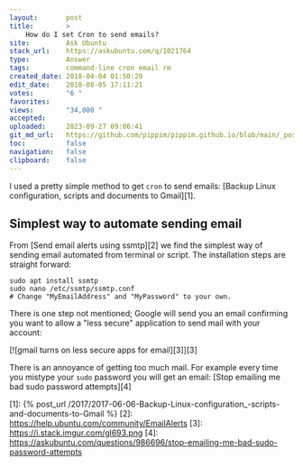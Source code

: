```yaml
---
layout:       post
title:        >
    How do I set Cron to send emails?
site:         Ask Ubuntu
stack_url:    https://askubuntu.com/q/1021764
type:         Answer
tags:         command-line cron email rm
created_date: 2018-04-04 01:50:29
edit_date:    2018-08-05 17:11:21
votes:        "6 "
favorites:    
views:        "34,080 "
accepted:     
uploaded:     2023-09-27 09:06:41
git_md_url:   https://github.com/pippim/pippim.github.io/blob/main/_posts/2018/2018-04-04-How-do-I-set-Cron-to-send-emails_.md
toc:          false
navigation:   false
clipboard:    false
---
```


I used a pretty simple method to get `cron` to send emails: [Backup Linux configuration, scripts and documents to Gmail][1].

## Simplest way to automate sending email

From [Send email alerts using ssmtp][2] we find the simplest way of sending email automated from terminal or script. The installation steps are straight forward:

``` 
sudo apt install ssmtp
sudo nano /etc/ssmtp/ssmtp.conf
# Change "MyEmailAddress" and "MyPassword" to your own.
```

There  is one step not mentioned; Google will send you an email confirming you want to allow a "less secure" application to send mail with your account:

[![gmail turns on less secure apps for email][3]][3]

There is an annoyance of getting too much mail. For example every time you mistype your `sudo` password you will get an email: [Stop emailing me bad sudo password attempts][4]


  [1]: {% post_url /2017/2017-06-06-Backup-Linux-configuration_-scripts-and-documents-to-Gmail %}
  [2]: https://help.ubuntu.com/community/EmailAlerts
  [3]: https://i.stack.imgur.com/gl693.png
  [4]: https://askubuntu.com/questions/986696/stop-emailing-me-bad-sudo-password-attempts
